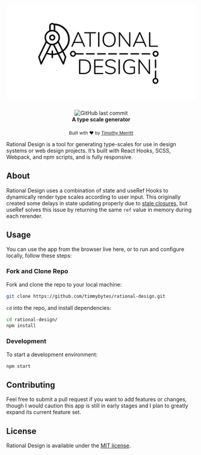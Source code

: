 <h1 align="center">
<img src='./src/rational-design-logo-card.svg' alt='Rational Design Logo'>
</h1>

<div align="center">
  <img alt="GitHub last commit" src="https://img.shields.io/github/last-commit/timmybytes/rational-design" />
</div>

<div align="center">
  <strong>A type scale generator</strong>
</div>

<p align="center">
  <sub>Built with ❤︎ by
  <a href="https://timmybytes.com">Timothy Merritt</a>
</div>

Rational Design is a tool for generating type-scales for use in design systems or web design projects. It’s built with React Hooks, SCSS, Webpack, and npm scripts, and is fully responsive.

## About

Rational Design uses a combination of state and useRef Hooks to dynamically render type scales according to user input. This originally created some delays in state updating properly due to [stale closures](#), but useRef solves this issue by returning the same `ref` value in memory during each rerender.

## Usage

You can use the app from the browser live here, or to run and configure locally, follow these steps:

### Fork and Clone Repo

Fork and clone the repo to your local machine:

```sh
git clone https://github.com/timmybytes/rational-design.git
```

`cd` into the repo, and install dependencies:

```sh
cd rational-design/
npm install
```

### Development

To start a development environment:

```sh
npm start
```

## Contributing

Feel free to submit a pull request if you want to add features or changes, though I would caution this app is still in early stages and I plan to greatly expand its current feature set.

## License

Rational Design is available under the [MIT license](./LICENSE.md).
